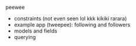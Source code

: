 peewee
- constraints (not even seen lol kkk kikiki rarara)
- example app (tweepee): following and followers
- models and fields
- querying